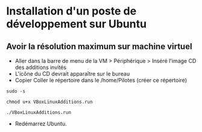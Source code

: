 Installation d'un poste de développement sur Ubuntu
==

Avoir la résolution maximum sur machine virtuel
--
- Aller dans la barre de menu de la VM > Périphérique > Inséré l'image CD des additions invités
- L'icône du CD devrait apparaître sur le bureau
- Copier Coller le répertoire dans le /home/Pilotes (créer ce répertoire)
<pre><code>sudo -s</code></pre>
<pre><code>chmod u+x VBoxLinuxAdditions.run</code></pre>
<pre><code>./VBoxLinuxAdditions.run</code></pre>
- Redémarrez Ubuntu.




